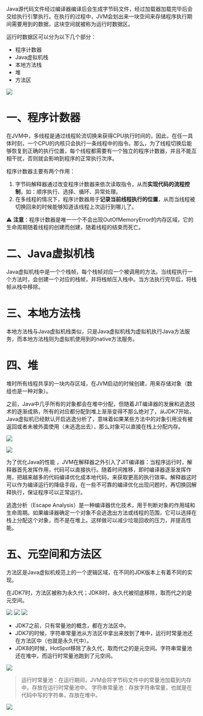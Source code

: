Java源代码文件经过编译器编译后会生成字节码文件，经过加载器加载完毕后会交给执行引擎执行。在执行的过程中，JVM会划出来一块空间来存储程序执行期间需要用到的数据，这块空间就被称为运行时数据区。

运行时数据区可以分为以下几个部分：
- 程序计数器
- Java虚拟机栈
- 本地方法栈
- 堆
- 方法区

![](pictures/6da176aa.png)


# 一、程序计数器

在JVM中，多线程是通过线程轮流切换来获得CPU执行时间的，因此，在任一具体时刻，一个CPU的内核只会执行一条线程中的指令。那么，为了线程切换后能够恢复到正确的执行位置，每个线程都需要有一个独立的程序计数器，并且不能互相干扰，否则就会影响到程序的正常执行次序。

程序计数器主要有两个作用：
1. 字节码解释器通过改变程序计数器来依次读取指令，从而**实现代码的流程控制**，如：顺序执行、选择、循环、异常处理。
2. 在多线程的情况下，程序计数器用于**记录当前线程执行的位置**，从而当线程被切换回来的时候能够知道该线程上次运行到哪儿了。

⚠️ **注意**：程序计数器是唯一一个不会出现OutOfMemoryError的内存区域，它的生命周期随着线程的创建而创建，随着线程的结束而死亡。


# 二、Java虚拟机栈

Java虚拟机栈中是一个个栈帧，每个栈帧对应一个被调用的方法。当线程执行一个方法时，会创建一个对应的栈帧，并将栈帧压入栈中。当方法执行完毕后，将栈帧从栈中移除。

# 三、本地方法栈

本地方法栈与Java虚拟机栈类似，只是Java虚拟机栈为虚拟机执行Java方法服务，而本地方法栈则为虚拟机使用到的native方法服务。

# 四、堆

堆时所有线程共享的一块内存区域，在JVM启动的时候创建，用来存储对象（数组也是一种对象）。

之前，Java中几乎所有的对象都会在堆中分配，但随着JIT编译器的发展和逃逸技术的逐渐成熟，所有的对应都分配到堆上渐渐变得不那么绝对了，从JDK7开始，Java虚拟机已经默认开启逃逸分析了，意味着如果某些方法中的对象引用没有被返回或者未被外面使用（未逃逸出去），那么对象可以直接在栈上分配内存。

![](pictures/e2a0a39a.png)

![](pictures/14f57495.png)

为了优化Java的性能 ，JVM在解释器之外引入了JIT编译器：当程序运行时，解释器首先发挥作用，代码可以直接执行。随着时间推移，即时编译器逐渐发挥作用，把越来越多的代码编译优化成本地代码，来获取更高的执行效率。解释器这时可以作为编译运行的降级手段，在一些不可靠的编译优化出现问题时，再切换回解释执行，保证程序可以正常运行。

逃逸分析（Escape Analysis）是一种编译器优化技术，用于判断对象的作用域和生命周期。如果编译器确定一个对象不会逃逸出方法或线程的范围，它可以选择在栈上分配这个对象，而不是在堆上。这样做可以减少垃圾回收的压力，并提高性能。

# 五、元空间和方法区

方法区是Java虚拟机规范上的一个逻辑区域，在不同的JDK版本上有着不同的实现。

在JDK7时，方法区被称为永久代；JDK8时，永久代被彻底移除，取而代之的是元空间。

![](pictures/5b9bfcaf.png)
![](pictures/5b220cc6.png)
![](pictures/ed2ce084.png)

- JDK7之前，只有常量池的概念，都在方法区中。 
- JDK7的时候，字符串常量池从方法区中拿出来放到了堆中，运行时常量池还在方法区中（也就是永久代中）。 
- JDK8的时候，HotSpot移除了永久代，取而代之的是元空间。字符串常量池还在堆中，而运行时常量池跑到了元空间。

![](pictures/c1bf1756.png)

>运行时常量池：在运行期间，JVM会将字节码文件中的常量池加载到内存中，存放在运行时常量池中。
> 字符串常量池：存放字符串常量，也就是在代码中写的字符串，存放在堆中。

![](pictures/7cfb190d.png)
